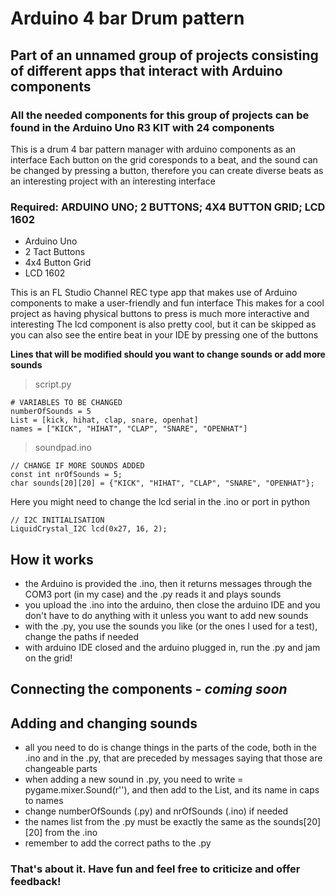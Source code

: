 # Arduino 4 bar Drum pattern

## Part of an unnamed group of projects consisting of different apps that interact with Arduino components
### All the needed components for this group of projects can be found in the Arduino Uno R3 KIT with 24 components

This is a drum 4 bar pattern manager with arduino components as an interface 
Each button on the grid coresponds to a beat, and the sound can be changed by pressing a button, 
therefore you can create diverse beats as an interesting project with an interesting interface


### Required: ARDUINO UNO; 2 BUTTONS; 4X4 BUTTON GRID; LCD 1602
- Arduino Uno
- 2 Tact Buttons
- 4x4 Button Grid
- LCD 1602


This is an FL Studio Channel REC type app that makes use of Arduino components to make a user-friendly and fun interface
This makes for a cool project as having physical buttons to press is much more interactive and interesting
The lcd component is also pretty cool, but it can be skipped as you can also see the entire beat in your IDE by pressing one of the buttons

**Lines that will be modified should you want to change sounds or add more sounds**
> script.py
```
# VARIABLES TO BE CHANGED
numberOfSounds = 5
List = [kick, hihat, clap, snare, openhat]
names = ["KICK", "HIHAT", "CLAP", "SNARE", "OPENHAT"]
```

> soundpad.ino
```
// CHANGE IF MORE SOUNDS ADDED
const int nrOfSounds = 5;
char sounds[20][20] = {"KICK", "HIHAT", "CLAP", "SNARE", "OPENHAT"};
```

Here you might need to change the lcd serial in the .ino or port in python
```
// I2C INITIALISATION
LiquidCrystal_I2C lcd(0x27, 16, 2);
```


## How it works
- the Arduino is provided the .ino, then it returns messages through the COM3 port (in my case) and the .py reads it and plays sounds
- you upload the .ino into the arduino, then close the arduino IDE and you don't have to do anything with it unless you want to add new sounds
- with the .py, you use the sounds you like (or the ones I used for a test), change the paths if needed
- with arduino IDE closed and the arduino plugged in, run the .py and jam on the grid!


## Connecting the components - *coming soon*


## Adding and changing sounds
- all you need to do is change things in the parts of the code, both in the .ino and in the .py, that are preceded by messages saying that those are changeable parts
- when adding a new sound in .py, you need to write <yoursound> = pygame.mixer.Sound(r'<PATH>'), and then add <yoursound> to the List, and its name in caps to names
- change numberOfSounds (.py) and nrOfSounds (.ino) if needed
- the names list from the .py must be exactly the same as the sounds[20][20] from the .ino
- remember to add the correct paths to the .py


### That's about it. Have fun and feel free to criticize and offer feedback!
